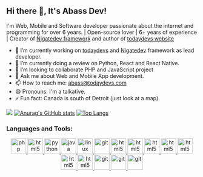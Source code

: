 ## Hi there 👋, It's Abass Dev!

I'm Web, Mobile and Software developer passionate about the internet and programming for over 6 years. | Open-source lover | 6+ years of experience | Creator of [Nigatedev framework](https://github.com/nigatedev/nigatedev) and author of [todaydevs website](https://todaydevs.com)

- 🔭 I’m currently working on [todaydevs](https://todaydevs.com) and [Nigatedev](https://github.com/nigatedev/nigatedev) framework as lead developer.
- 🌱 I’m currently doing a review on Python, React and React Native.
- 👯 I’m looking to collaborate PHP and JavaScript project
- 💬 Ask me about Web and Mobile App development.
- 📫 How to reach me: abass@todaydevs.com
- 😄 Pronouns: I'm a talkative.
- ⚡ Fun fact: Canada is south of Detroit (just look at a map).
<!-- 🤔 I’m looking for help with -->
![](https://komarev.com/ghpvc/?username=abass-dev&color=dc143c)
[![Anurag's GitHub stats](https://github-readme-stats.vercel.app/api?username=abass-dev)](https://github.com/anuraghazra/github-readme-stats)
[![Top Langs](https://github-readme-stats.vercel.app/api/top-langs/?username=abass-dev&layout=compact)](https://github.com/anuraghazra/github-readme-stats)

<h3 align="left">Languages and Tools: </h3>
<p align="center"> 
    <a className='col-2' href="https://www.php.net" target="_blank"> <img src="https://icongr.am/devicon/php-original.svg?size=125&color=141414" alt="php" width="40" height="40"/> </a>
                <a className='col-2' href="https://www.w3.org/html/" target="_blank"> <img src="https://icongr.am/devicon/javascript-original.svg?size=128&color=currentColor" alt="html5" width="40" height="40"/> </a>
                <a className='col-2' href="https://www.python.org" target="_blank"> <img src="https://icongr.am/devicon/python-original.svg?size=125&color=141414" alt="python" width="40" height="40"/> </a>
                <a className='col-2' href="https://www.java.com" target="_blank"> <img src="https://icongr.am/devicon/java-original-wordmark.svg?size=148&color=currentColor" alt="java" width="40" height="40"/> </a>
                <a className='col-2' href="https://www.linux.org/" target="_blank"> <img src="https://icongr.am/devicon/linux-original.svg?size=125&color=141414" alt="linux" width="40" height="40"/> </a> 
                <a className='col-2' href="https://git-scm.com/" target="_blank"> <img src="https://www.vectorlogo.zone/logos/git-scm/git-scm-icon.svg" alt="git" width="40" height="40"/> </a> 
                <a className='col-3' href="https://www.postgresql.org/" target="_blank"> <img src="https://icongr.am/devicon/postgresql-original.svg?size=128&color=currentColor" alt="html5" width="40" height="40"/> </a>
                <a className='col-3' href="https://developer.mozilla.org/fr/docs/Web/CSS" target="_blank"> <img src="https://icongr.am/devicon/css3-original.svg?size=128&color=currentColor" alt="html5" width="40" height="40"/> </a>
                <a className='col-3' href="https://www.adobe.com/fr/products/photoshop.html" target="_blank"> <img src="https://icongr.am/devicon/photoshop-line.svg?size=128&color=000000" alt="html5" width="40" height="40"/> </a>
                <a className='col-3' href="https://www.mongodb.com/fr-fr" target="_blank"> <img src="https://icongr.am/devicon/mongodb-original.svg?size=128&color=currentColor" alt="html5" width="40" height="40"/> </a>
                <a className='col-4' href="https://www.heroku.com/" target="_blank"> <img src="https://icongr.am/devicon/heroku-original.svg?size=128&color=currentColor" alt="html5" width="40" height="40"/> </a>
                <a className='col-4'  href="https://www.w3.org/html/" target="_blank"> <img src="https://icongr.am/devicon/html5-original-wordmark.svg?size=128&color=currentColor" alt="html5" width="40" height="40"/> </a>
                <a className='col-4'  href="https://reactjs.org/" target="_blank"> <img src="https://icongr.am/devicon/react-original-wordmark.svg?size=128&color=ffffff" alt="html5" width="40" height="40"/> </a>
                <a className='col-6' href="https://symfony.com/" target="_blank"> <img src="https://icongr.am/devicon/symfony-original.svg?size=124&color=f4cfff" alt="git" width="40" height="40"/> </a>
                <a className='col-6' href="https://www.mysql.com/fr/" target="_blank"> <img src="https://icongr.am/devicon/mysql-original-wordmark.svg?size=128&color=currentColor" alt="git" width="40" height="40"/> </a>
                <a className='col-12' href="https://www.docker.com/" target="_blank"> <img src="https://icongr.am/devicon/docker-original-wordmark.svg?size=128&color=currentColor" alt="git" width="40" height="40"/> </a>
</p>

